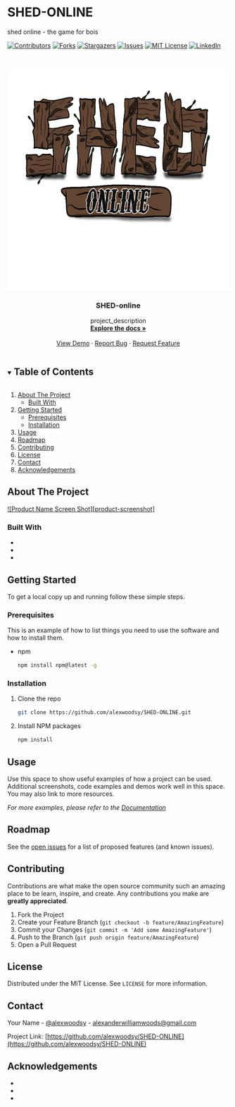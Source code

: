 # SHED-ONLINE
shed online - the game for bois
<!--
*** Thanks for checking out the Best-README-Template. If you have a suggestion
*** that would make this better, please fork the repo and create a pull request
*** or simply open an issue with the tag "enhancement".
*** Thanks again! Now go create something AMAZING! :D
***
***
***
*** To avoid retyping too much info. Do a search and replace for the following:
*** alexwoodsy, SHED-ONLINE, @alexwoodsy, alexanderwilliamwoods@gmail.com, SHED-online, project_description
-->



<!-- PROJECT SHIELDS -->
<!--
*** I'm using markdown "reference style" links for readability.
*** Reference links are enclosed in brackets [ ] instead of parentheses ( ).
*** See the bottom of this document for the declaration of the reference variables
*** for contributors-url, forks-url, etc. This is an optional, concise syntax you may use.
*** https://www.markdownguide.org/basic-syntax/#reference-style-links
-->
[![Contributors][contributors-shield]][contributors-url]
[![Forks][forks-shield]][forks-url]
[![Stargazers][stars-shield]][stars-url]
[![Issues][issues-shield]][issues-url]
[![MIT License][license-shield]][license-url]
[![LinkedIn][linkedin-shield]][linkedin-url]



<!-- PROJECT LOGO -->
<br />
<p align="center">
  <a href="https://github.com/alexwoodsy/SHED-ONLINE">
    <img src="https://github.com/alexwoodsy/SHED-ONLINE/blob/main/src/images/Logo.png" alt="Logo" width="700" height="500">
  </a>

  <h3 align="center">SHED-online</h3>

  <p align="center">
    project_description
    <br />
    <a href="https://github.com/alexwoodsy/SHED-ONLINE"><strong>Explore the docs »</strong></a>
    <br />
    <br />
    <a href="https://github.com/alexwoodsy/SHED-ONLINE">View Demo</a>
    ·
    <a href="https://github.com/alexwoodsy/SHED-ONLINE/issues">Report Bug</a>
    ·
    <a href="https://github.com/alexwoodsy/SHED-ONLINE/issues">Request Feature</a>
  </p>
</p>



<!-- TABLE OF CONTENTS -->
<details open="open">
  <summary><h2 style="display: inline-block">Table of Contents</h2></summary>
  <ol>
    <li>
      <a href="#about-the-project">About The Project</a>
      <ul>
        <li><a href="#built-with">Built With</a></li>
      </ul>
    </li>
    <li>
      <a href="#getting-started">Getting Started</a>
      <ul>
        <li><a href="#prerequisites">Prerequisites</a></li>
        <li><a href="#installation">Installation</a></li>
      </ul>
    </li>
    <li><a href="#usage">Usage</a></li>
    <li><a href="#roadmap">Roadmap</a></li>
    <li><a href="#contributing">Contributing</a></li>
    <li><a href="#license">License</a></li>
    <li><a href="#contact">Contact</a></li>
    <li><a href="#acknowledgements">Acknowledgements</a></li>
  </ol>
</details>



<!-- ABOUT THE PROJECT -->
## About The Project

[![Product Name Screen Shot][product-screenshot]](https://example.com)


### Built With

* []()
* []()
* []()



<!-- GETTING STARTED -->
## Getting Started

To get a local copy up and running follow these simple steps.

### Prerequisites

This is an example of how to list things you need to use the software and how to install them.
* npm
  ```sh
  npm install npm@latest -g
  ```

### Installation

1. Clone the repo
   ```sh
   git clone https://github.com/alexwoodsy/SHED-ONLINE.git
   ```
2. Install NPM packages
   ```sh
   npm install
   ```



<!-- USAGE EXAMPLES -->
## Usage

Use this space to show useful examples of how a project can be used. Additional screenshots, code examples and demos work well in this space. You may also link to more resources.

_For more examples, please refer to the [Documentation](https://example.com)_



<!-- ROADMAP -->
## Roadmap

See the [open issues](https://github.com/alexwoodsy/SHED-ONLINE/issues) for a list of proposed features (and known issues).



<!-- CONTRIBUTING -->
## Contributing

Contributions are what make the open source community such an amazing place to be learn, inspire, and create. Any contributions you make are **greatly appreciated**.

1. Fork the Project
2. Create your Feature Branch (`git checkout -b feature/AmazingFeature`)
3. Commit your Changes (`git commit -m 'Add some AmazingFeature'`)
4. Push to the Branch (`git push origin feature/AmazingFeature`)
5. Open a Pull Request



<!-- LICENSE -->
## License

Distributed under the MIT License. See `LICENSE` for more information.



<!-- CONTACT -->
## Contact

Your Name - [@alexwoodsy](https://twitter.com/@alexwoodsy) - alexanderwilliamwoods@gmail.com

Project Link: [https://github.com/alexwoodsy/SHED-ONLINE](https://github.com/alexwoodsy/SHED-ONLINE)



<!-- ACKNOWLEDGEMENTS -->
## Acknowledgements

* []()
* []()
* []()





<!-- MARKDOWN LINKS & IMAGES -->
<!-- https://www.markdownguide.org/basic-syntax/#reference-style-links -->
[contributors-shield]: https://img.shields.io/github/contributors/alexwoodsy/SHED-online.svg?style=for-the-badge
[contributors-url]: https://github.com/alexwoodsy/SHED-online/graphs/contributors
[forks-shield]: https://img.shields.io/github/forks/alexwoodsy/SHED-online.svg?style=for-the-badge
[forks-url]: https://github.com/alexwoodsy/SHED-online/network/members
[stars-shield]: https://img.shields.io/github/stars/alexwoodsy/SHED-online.svg?style=for-the-badge
[stars-url]: https://github.com/alexwoodsy/SHED-online/stargazers
[issues-shield]: https://img.shields.io/github/issues/alexwoodsy/SHED-online.svg?style=for-the-badge
[issues-url]: https://github.com/alexwoodsy/SHED-online/issues
[license-shield]: https://img.shields.io/github/license/alexwoodsy/SHED-online.svg?style=for-the-badge
[license-url]: https://github.com/alexwoodsy/SHED-online/blob/master/LICENSE.txt
[linkedin-shield]: https://img.shields.io/badge/-LinkedIn-black.svg?style=for-the-badge&logo=linkedin&colorB=555
[linkedin-url]: https://linkedin.com/in/alex-woods-913a811a6
